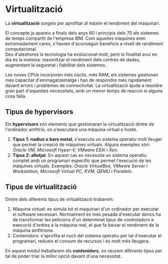 # Virtualització

La **virtualització** sorgeix per aprofitar al màxim el rendiment del maquinari.

El concepte ja apareix a finals dels anys 60 i principis dels 70 als sistemes de temps compartit de l'empresa IBM. Com aquelles màquines eren extremadament cares, s'havien d'aconseguir beneficis a nivell de rendiment computacional.  
Des d'aleshores la tecnologia ha evolucionat molt, però la finalitat avui en dia és la mateixa: maximitzar el rendiment dels centres de dades, augmentant la seguretat i fiabilitat dels sistemes.

Les noves CPUs incorporen més núclis, més RAM, els sistemes gestionen més capacitat d'emmagatzematge i han de respondre més ràpidament davant errors i problemes de connectivitat. La virtualització ajuda a resoldre gran part d'aquestes necessitats, amb un menor temps de reacció si alguna cosa falla.

## Tipus de hypervisors

Els **hypervisors** són elements que gestionaran la virtualització dintre de l'ordinador amfitrió, on s'executarà una màquina virtual o hoste.

1. **Tipus 1: nadius o bare metal**, s'executa un sistema operatiu molt lleuger que permet la creació de màquines virtuals. Alguns exemples són: *Oracle VM, Microsoft Hyper-V, VMware ESXi i Xen*.
2. **Tipus 2: allotjat**. En aquest cas es necessita un sistema operatiu complet amb un programari específic que permet l'execució de les màquines virtuals. Exemples: *Oracle VirtualBox, VMware Server i Workstation, Microsoft Virtual PC, KVM, QEMU i Parallels*.

## Tipus de virtualització

Dintre dels diferents tipus de virtualització trobarem:

1. Màquina virtual: es simula tot el maquinari d'un ordinador per executar el software necessari. Normalment és més pesada d'executar doncs ha de transformar les peticions d'un determinat tipus de controladors a execució d'ordres a la màquina real, el que fa baixar el rendiment de la màquina amfitriona.
2. Contenidors: s'aprofita el nucli del sistema operatiu per tal d'executar el programari, redueix el consum de recursos i és molt més lleugera.

En aquest mòdul treballarem els **contenidors**, on veurem diferents tipus per tal de poder triar la millor opció davant d'una necessitat.

